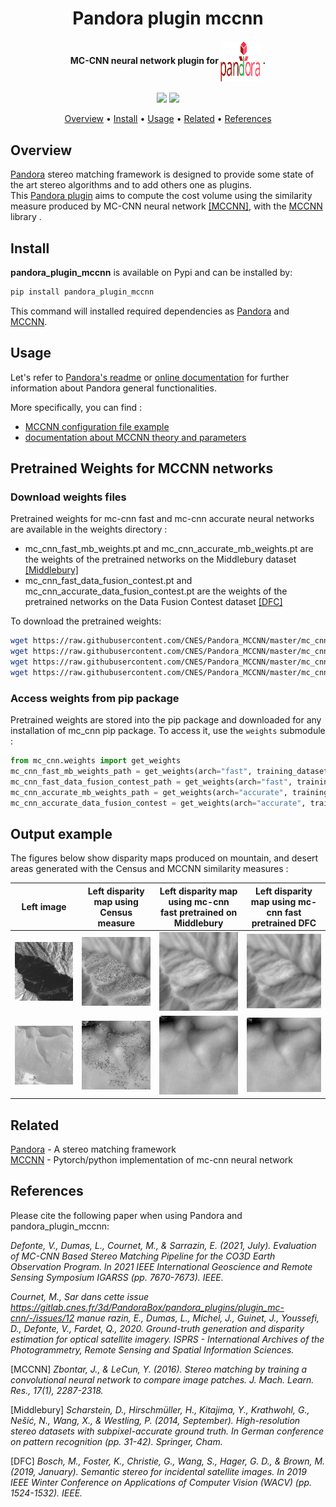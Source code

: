 <h1 align="center"> Pandora plugin mccnn </h1>

<h4 align="center">MC-CNN neural network plugin for <a href="https://github.com/CNES/Pandora"><img align="center" src="https://raw.githubusercontent.com/CNES/Pandora/master/doc/sources/Images/logo/logo_typo.svg?inline=false" width="64" height="64"/></a>  .</h4>

<p align="center">
  <a href="https://github.com/CNES/Pandora_plugin_mccnn/actions"><img src="https://github.com/CNES/Pandora_plugin_mccnn/actions/workflows/pandora_plugin_mccnn.yml/badge.svg?branch=master"></a>
  <a href="https://opensource.org/licenses/Apache-2.0/"><img src="https://img.shields.io/badge/License-Apache%202.0-blue.svg"></a>
</p>

<p align="center">
  <a href="#overview">Overview</a> •
  <a href="#install">Install</a> •
    <a href="#usage">Usage</a> •
  <a href="#related">Related</a> •
  <a href="#references">References</a>
</p>

## Overview

[Pandora](https://github.com/CNES/Pandora) stereo matching framework is designed to provide some state of the art stereo algorithms and to add others one as plugins.  
This [Pandora plugin](https://pandora.readthedocs.io/en/stable/userguide/plugin.html) aims to compute the cost volume using the similarity measure produced by MC-CNN neural network [[MCCNN]](#MCCNN), with the [MCCNN](https://github.com/CNES/Pandora_MCCNN)  library .

## Install

**pandora_plugin_mccnn** is available on Pypi and can be installed by:

```bash
pip install pandora_plugin_mccnn
```

This command will installed required dependencies as [Pandora](https://github.com/CNES/Pandora) and [MCCNN](https://github.com/CNES/Pandora_MCCNN).

## Usage

Let's refer to [Pandora's readme](https://github.com/CNES/Pandora/blob/master/README.md) or [online documentation](https://pandora.readthedocs.io/?badge=latest) for further information about Pandora general functionalities. 

More specifically, you can find :
- [MCCNN configuration file example](https://raw.githubusercontent.com/CNES/Pandora/master/data_samples/json_conf_files/a_semi_global_matching_with_mccnn_similarity_measure.json)
- [documentation about MCCNN theory and parameters](https://pandora.readthedocs.io/en/stable/userguide/plugins/plugin_mccnn.html)


## Pretrained Weights for MCCNN networks

### Download weights files

Pretrained weights for mc-cnn fast and mc-cnn accurate neural networks are available in the weights directory :
-  mc_cnn_fast_mb_weights.pt and mc_cnn_accurate_mb_weights.pt are the weights of the pretrained networks on the Middlebury dataset [[Middlebury]](#Middlebury)
-  mc_cnn_fast_data_fusion_contest.pt and mc_cnn_accurate_data_fusion_contest.pt are the weights of the pretrained networks on the Data Fusion Contest dataset [[DFC]](#DFC)

To download the pretrained weights:

```bash
wget https://raw.githubusercontent.com/CNES/Pandora_MCCNN/master/mc_cnn/weights/mc_cnn_fast_mb_weights.pt
wget https://raw.githubusercontent.com/CNES/Pandora_MCCNN/master/mc_cnn/weights/mc_cnn_fast_data_fusion_contest.pt
wget https://raw.githubusercontent.com/CNES/Pandora_MCCNN/master/mc_cnn/weights/mc_cnn_accurate_mb_weights.pt
wget https://raw.githubusercontent.com/CNES/Pandora_MCCNN/master/mc_cnn/weights/mc_cnn_accurate_data_fusion_contest.pt
```

### Access weights from pip package

Pretrained weights are stored into the pip package and downloaded for any installation of mc_cnn pip package.
To access it, use the `weights` submodule :

```python
from mc_cnn.weights import get_weights
mc_cnn_fast_mb_weights_path = get_weights(arch="fast", training_dataset="middlebury")
mc_cnn_fast_data_fusion_contest_path = get_weights(arch="fast", training_dataset="dfc")
mc_cnn_accurate_mb_weights_path = get_weights(arch="accurate", training_dataset="middlebury")
mc_cnn_accurate_data_fusion_contest = get_weights(arch="accurate", training_dataset="dfc")
```

## Output example

The figures below show disparity maps produced on mountain, and desert areas generated with the Census and MCCNN similarity measures :

|                Left image                                                                  |        Left disparity map using Census measure                                             | Left disparity map using mc-cnn fast pretrained on Middlebury  | Left disparity map using mc-cnn fast pretrained DFC              |
| ------------------------------------------------------------------------------------------ | ------------------------------------------------------------------------------------------ | ---------------------------------------------------------------------- | ------------------------------------------------------------------------ |
| ![mountain_img](data_samples/mountain_img.png)                                             | ![mountain_census](data_samples/mountain_census.png)                                       | ![mountain_mid](data_samples/mountain_mccnn_fast_middlebury.png)       | ![mountain_dfc](data_samples/mountain_mccnn_fast_data_fusion_contest.png)|
| ![desert_img](data_samples/desert_img.png)                                                 | ![desert_census](data_samples/desert_census.png)                                           | ![desert_mid](data_samples/desert_mccnn_fast_middlebury.png)           | ![desert_dfc](data_samples/desert_mccnn_fast_data_fusion_contest.png)    |

## Related

[Pandora](https://github.com/CNES/Pandora) - A stereo matching framework  
[MCCNN](https://github.com/CNES/Pandora_MCCNN) - Pytorch/python implementation of mc-cnn neural network

## References

Please cite the following paper when using Pandora and pandora_plugin_mccnn:   

*Defonte, V., Dumas, L., Cournet, M., & Sarrazin, E. (2021, July). Evaluation of MC-CNN Based Stereo Matching Pipeline for the CO3D Earth Observation Program. In 2021 IEEE International Geoscience and Remote Sensing Symposium IGARSS (pp. 7670-7673). IEEE.*

*Cournet, M., Sar dans cette issue https://gitlab.cnes.fr/3d/PandoraBox/pandora_plugins/plugin_mc-cnn/-/issues/12 manue razin, E., Dumas, L., Michel, J., Guinet, J., Youssefi, D., Defonte, V., Fardet, Q., 2020. Ground-truth generation and disparity estimation for optical satellite imagery. ISPRS - International Archives of the Photogrammetry, Remote Sensing and Spatial Information Sciences.*

<a id="MCCNN">[MCCNN]</a> 
*Zbontar, J., & LeCun, Y. (2016). Stereo matching by training a convolutional neural network to compare image patches. J. Mach. Learn. Res., 17(1), 2287-2318.*

<a id="Middlebury">[Middlebury]</a> 
*Scharstein, D., Hirschmüller, H., Kitajima, Y., Krathwohl, G., Nešić, N., Wang, X., & Westling, P. (2014, September). High-resolution stereo datasets with subpixel-accurate ground truth. In German conference on pattern recognition (pp. 31-42). Springer, Cham.*

<a id="DFC">[DFC]</a> 
*Bosch, M., Foster, K., Christie, G., Wang, S., Hager, G. D., & Brown, M. (2019, January). Semantic stereo for incidental satellite images. In 2019 IEEE Winter Conference on Applications of Computer Vision (WACV) (pp. 1524-1532). IEEE.*
